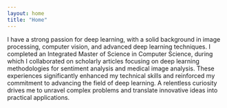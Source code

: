 ```yaml
---
layout: home
title: "Home"
---
```


I have a strong passion for deep learning, with a solid background in image processing, computer vision, and advanced deep learning techniques. I completed an Integrated Master of Science in Computer Science, during which I collaborated on scholarly articles focusing on deep learning methodologies for sentiment analysis and medical image analysis. These experiences significantly enhanced my technical skills and reinforced my commitment to advancing the field of deep learning. A relentless curiosity drives me to unravel complex problems and translate innovative ideas into practical applications.
